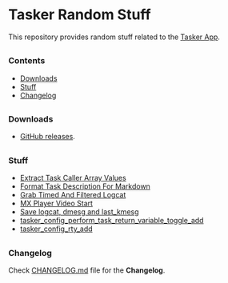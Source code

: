 # Tasker Random Stuff

This repository provides random stuff related to the [Tasker App].
##



### Contents
- [Downloads](#Downloads)
- [Stuff](#Stuff)
- [Changelog](#Changelog)
##



### Downloads

- [GitHub releases](https://github.com/agnostic-apollo/Tasker-Random-Stuff/releases).
##



### Stuff

- [Extract Task Caller Array Values](extract_task_caller_array_values)
- [Format Task Description For Markdown](format_task_description_for_markdown)
- [Grab Timed And Filtered Logcat](grab_timed_and_filtered_logcat)
- [MX Player Video Start](mx_player_video_start)
- [Save logcat, dmesg and last_kmesg](save_logcat_dmesg_last_kmesg)
- [tasker_config_perform_task_return_variable_toggle_add](tasker_config_perform_task_return_variable_toggle_add)
- [tasker_config_rty_add](tasker_config_rty_add)
##



### Changelog

Check [CHANGELOG.md](CHANGELOG.md) file for the **Changelog**.
##


[Tasker App]: https://play.google.com/store/apps/details?id=net.dinglisch.android.taskerm
